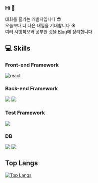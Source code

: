 ### Hi 👋

대화를 즐기는 개발자입니다 😎 \
오늘보다 더 나은 내일을 기대합니다 ☀️ \
여러 시행착오와 공부한 것을 [Blog](https://velog.io/@sinf)에 정리합니다.

## 💻 Skills

### Front-end Framework

<img alt="react" src ="https://img.shields.io/badge/react-61DAFB.svg?&style=for-the-badge&logo=react&logoColor=black"/> 

### Back-end Framework

<img src="https://img.shields.io/badge/NestJS-E0234E?style=for-the-badge&logo=NestJS&logoColor=white" /> <img src="https://img.shields.io/badge/Express.js-000000?style=for-the-badge&logo=express&logoColor=white" /> 

### Test Framework

<img src="https://img.shields.io/badge/Jest-C21325?style=for-the-badge&logo=jest&logoColor=white" /> 

### DB

<img src="https://img.shields.io/badge/PostgreSQL-316192?style=for-the-badge&logo=postgresql&logoColor=white" /> <img src="https://img.shields.io/badge/MongoDB-4EA94B?style=for-the-badge&logo=mongodb&logoColor=white" /> 

## Top Langs

[![Top Langs](https://github-readme-stats.vercel.app/api/top-langs/?username=young-sinf&layout=compact)](https://github.com/anuraghazra/github-readme-stats)
